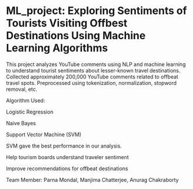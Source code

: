 # ML_project: Exploring Sentiments of Tourists Visiting Offbest Destinations Using Machine Learning Algorithms

This project analyzes YouTube comments using NLP and machine learning to understand tourist sentiments about lesser-known travel destinations.
Collected approximately 200,000 YouTube comments related to offbeat travel spots.
Preprocessed using tokenization, normalization, stopword removal, etc.

Algorithm Used:

Logistic Regression

Naive Bayes

Support Vector Machine (SVM)

SVM gave the best performance in our analysis.

Help tourism boards understand traveler sentiment

Improve recommendations for offbeat destinations

Team Member:
Parna Mondal,
Manjima Chatterjee,
Anurag Chakraborty
